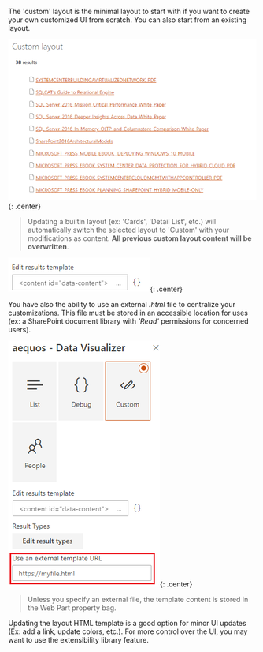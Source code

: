 The 'custom' layout is the minimal layout to start with if you want to create your own customized UI from scratch. You can also start from an existing layout.

!["Custom layout"](../../../../assets/webparts/data_visualizer/layouts/custom_layout.png){: .center} 

> Updating a builtin layout (ex: 'Cards', 'Detail List', etc.) will automatically switch the selected layout to 'Custom' with your modifications as content. **All previous custom layout content will be overwritten**.

!["Custom edit"](../../../../assets/webparts/data_visualizer/layouts/custom_edit.png){: .center} 

You have also the ability to use an external _.html_ file to centralize your customizations. This file must be stored in an accessible location for uses (ex: a SharePoint document library with _'Read'_ permissions for concerned users).

!["External file"](../../../../assets/webparts/data_visualizer/layouts/custom_external_file.png){: .center} 

> Unless you specify an external file, the template content is stored in the Web Part property bag.

Updating the layout HTML template is a good option for minor UI updates (Ex: add a link, update colors, etc.). For more control over the UI, you may want to use the extensibility library feature.
